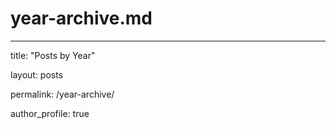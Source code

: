 # year-archive.md

---

title: "Posts by Year"

layout: posts

permalink: /year-archive/

author_profile: true